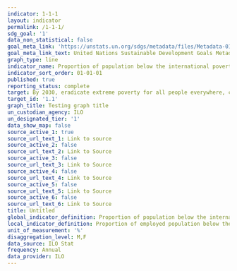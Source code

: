 ```yaml
---
indicator: 1-1-1
layout: indicator
permalink: /1-1-1/
sdg_goal: '1'
data_non_statistical: false
goal_meta_link: 'https://unstats.un.org/sdgs/metadata/files/Metadata-01-01-01a.pdf'
goal_meta_link_text: United Nations Sustainable Development Goals Metadata
graph_type: line
indicator_name: Proportion of population below the international poverty line, by sex, age, employment status and geographical location (urban/rural)
indicator_sort_order: 01-01-01
published: true
reporting_status: complete
target: By 2030, eradicate extreme poverty for all people everywhere, currently measured as people living on less than $1.25 a day
target_id: '1.1'
graph_title: Testing graph title
un_custodian_agency: ILO
un_designated_tier: '1'
data_show_map: false
source_active_1: true
source_url_text_1: Link to source
source_active_2: false
source_url_text_2: Link to Source
source_active_3: false
source_url_text_3: Link to Source
source_active_4: false
source_url_text_4: Link to Source
source_active_5: false
source_url_text_5: Link to Source
source_active_6: false
source_url_text_6: Link to Source
title: Untitled
global_indicator_definition: Proportion of population below the international poverty line, by sex, age, employment status and geographical location (urban/rural)
local_indicator_definition: Proportion of employed population below the international poverty line of US$1.90 per day , working poverty rate 
unit_of_measurement: '%'
disaggregation_level: M,F 
data_source: ILO Stat
frequency: Annual
data_provider: ILO
---
```

